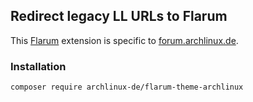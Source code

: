 ## Redirect legacy LL URLs to Flarum

This [Flarum](https://flarum.org/) extension is specific to [forum.archlinux.de](https://forum.archlinux.de/).

### Installation

```sh
composer require archlinux-de/flarum-theme-archlinux
```
